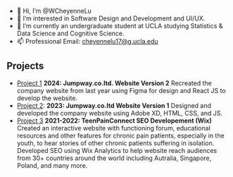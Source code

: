 - 👋 Hi, I’m @WCheyenneLu
- 👀 I’m interested in Software Design and Development and UI/UX.
- 🌱 I’m currently an undergraduate student at UCLA studying Statistics & Data Science and Cognitive Science.
- 📫 Professional Email: cheyennelu17@g.ucla.edu

## Projects
- [Project 1](https://github.com/WCheyenneLu/EV3) **2024: Jumpway.co.ltd. Website Version 2** Recreated the company website from last year using Figma for design and React JS to develop the website. 
- [Project 2](https://github.com/username123/project2): **2023: Jumpway.co.ltd Website Version 1** Designed and developed the company website using Adobe XD, HTML, CSS, and JS. 
- [Project 3](https://ceni23.wixsite.com/teenpainconnect) **2021-2022: TeenPainConnect SEO Developement (Wix)** Created an interactive website with functioning forum, educational resources and other features for chronic pain patients, especially in the youth, to hear stories of other chronic patients suffering in isolation. Developed SEO using Wix Analytics to help website reach audiences from 30+ countries around the world including Autralia, Singapore, Poland, and many more.  

<!---
WCheyenneLu/WCheyenneLu is a ✨ special ✨ repository because its `README.md` (this file) appears on your GitHub profile.
You can click the Preview link to take a look at your changes.
--->
